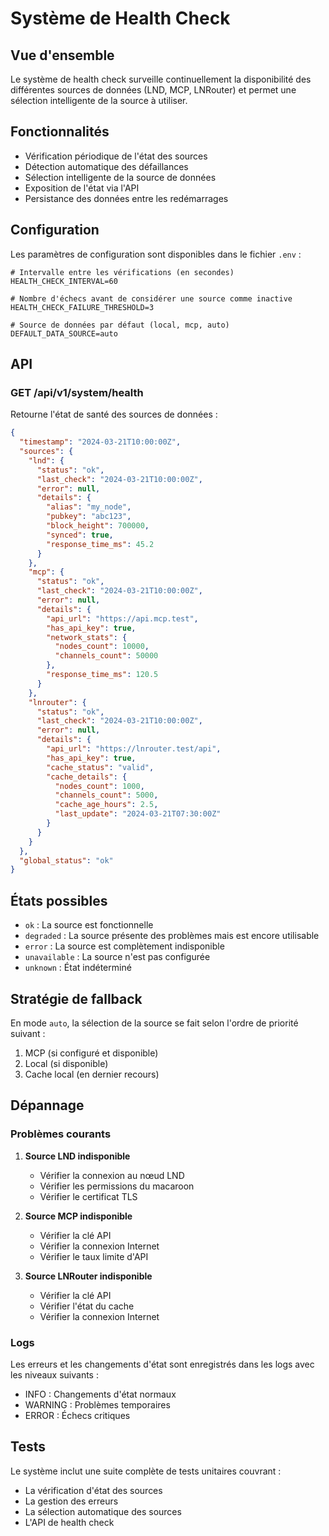 # Système de Health Check

## Vue d'ensemble

Le système de health check surveille continuellement la disponibilité des différentes sources de données (LND, MCP, LNRouter) et permet une sélection intelligente de la source à utiliser.

## Fonctionnalités

- Vérification périodique de l'état des sources
- Détection automatique des défaillances
- Sélection intelligente de la source de données
- Exposition de l'état via l'API
- Persistance des données entre les redémarrages

## Configuration

Les paramètres de configuration sont disponibles dans le fichier `.env` :

```env
# Intervalle entre les vérifications (en secondes)
HEALTH_CHECK_INTERVAL=60

# Nombre d'échecs avant de considérer une source comme inactive
HEALTH_CHECK_FAILURE_THRESHOLD=3

# Source de données par défaut (local, mcp, auto)
DEFAULT_DATA_SOURCE=auto
```

## API

### GET /api/v1/system/health

Retourne l'état de santé des sources de données :

```json
{
  "timestamp": "2024-03-21T10:00:00Z",
  "sources": {
    "lnd": {
      "status": "ok",
      "last_check": "2024-03-21T10:00:00Z",
      "error": null,
      "details": {
        "alias": "my_node",
        "pubkey": "abc123",
        "block_height": 700000,
        "synced": true,
        "response_time_ms": 45.2
      }
    },
    "mcp": {
      "status": "ok",
      "last_check": "2024-03-21T10:00:00Z",
      "error": null,
      "details": {
        "api_url": "https://api.mcp.test",
        "has_api_key": true,
        "network_stats": {
          "nodes_count": 10000,
          "channels_count": 50000
        },
        "response_time_ms": 120.5
      }
    },
    "lnrouter": {
      "status": "ok",
      "last_check": "2024-03-21T10:00:00Z",
      "error": null,
      "details": {
        "api_url": "https://lnrouter.test/api",
        "has_api_key": true,
        "cache_status": "valid",
        "cache_details": {
          "nodes_count": 1000,
          "channels_count": 5000,
          "cache_age_hours": 2.5,
          "last_update": "2024-03-21T07:30:00Z"
        }
      }
    }
  },
  "global_status": "ok"
}
```

## États possibles

- `ok` : La source est fonctionnelle
- `degraded` : La source présente des problèmes mais est encore utilisable
- `error` : La source est complètement indisponible
- `unavailable` : La source n'est pas configurée
- `unknown` : État indéterminé

## Stratégie de fallback

En mode `auto`, la sélection de la source se fait selon l'ordre de priorité suivant :

1. MCP (si configuré et disponible)
2. Local (si disponible)
3. Cache local (en dernier recours)

## Dépannage

### Problèmes courants

1. **Source LND indisponible**
   - Vérifier la connexion au nœud LND
   - Vérifier les permissions du macaroon
   - Vérifier le certificat TLS

2. **Source MCP indisponible**
   - Vérifier la clé API
   - Vérifier la connexion Internet
   - Vérifier le taux limite d'API

3. **Source LNRouter indisponible**
   - Vérifier la clé API
   - Vérifier l'état du cache
   - Vérifier la connexion Internet

### Logs

Les erreurs et les changements d'état sont enregistrés dans les logs avec les niveaux suivants :
- INFO : Changements d'état normaux
- WARNING : Problèmes temporaires
- ERROR : Échecs critiques

## Tests

Le système inclut une suite complète de tests unitaires couvrant :
- La vérification d'état des sources
- La gestion des erreurs
- La sélection automatique des sources
- L'API de health check 